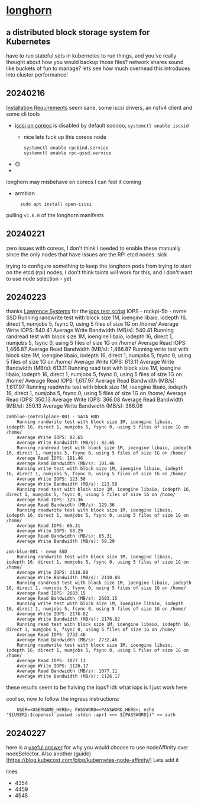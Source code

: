 # [longhorn](https://longhorn.io/docs/1.6.0/deploy/install/#installing-open-iscsi)
## a distributed block storage system for Kubernetes

have to run stateful sets in kubernetes to run things, and you've really thought about how you would backup those files? network shares sound like buckets of fun to manage? lets see how much overhead this introduces into cluster performance!

## 20240216

[Installation Requirements](https://longhorn.io/docs/1.6.0/deploy/install/#installation-requirements) seem sane, some iscsi drivers, an nsfv4 client and some cli tools

- [iscsi on coreos](https://github.com/coreos/docs/blob/master/os/iscsi.md) is disabled by default sooooo, `systemctl enable iscsid`
  - nice lets fuck up this coreos node 
        
        systemctl enable rpcbind.service 
        systemctl enable rpc-gssd.service
        
- 🙃
- 

longhorn may misbehave on coreos I can feel it coming

- armbian
        
        sudo apt install open-iscsi

pulling `v1.6.0` of the longhorn manifests 

## 20240221

zero issues with coreos, I don't think I needed to enable these manually since the only nodes that have issues are the RPI etcd nodes. sick

trying to configure something to keep the longhorn pods from trying to start on the etcd (rpi) nodes, I don't think taints will work for this, and I don't want to use node selection - yet

## 20240223

thanks [Lawrence Systems](https://www.youtube.com/channel/UCHkYOD-3fZbuGhwsADBd9ZQ) for the [iops test script](https://forums.lawrencesystems.com/t/fio-bash-script-for-linux-storage-testing/19374)
IOPS - 
    rockpi-5b - nvme SSD
        Running randwrite test with block size 1M, ioengine libaio, iodepth 16, direct 1, numjobs 5, fsync 0, using 5 files of size 1G on /home/
        Average Write IOPS: 540.41
        Average Write Bandwidth (MB/s): 540.41
        Running randread test with block size 1M, ioengine libaio, iodepth 16, direct 1, numjobs 5, fsync 0, using 5 files of size 1G on /home/
        Average Read IOPS: 1,466.87
        Average Read Bandwidth (MB/s): 1,466.87
        Running write test with block size 1M, ioengine libaio, iodepth 16, direct 1, numjobs 5, fsync 0, using 5 files of size 1G on /home/
        Average Write IOPS: 613.11
        Average Write Bandwidth (MB/s): 613.11
        Running read test with block size 1M, ioengine libaio, iodepth 16, direct 1, numjobs 5, fsync 0, using 5 files of size 1G on /home/
        Average Read IOPS: 1,617.97
        Average Read Bandwidth (MB/s): 1,617.97
        Running readwrite test with block size 1M, ioengine libaio, iodepth 16, direct 1, numjobs 5, fsync 0, using 5 files of size 1G on /home/
        Average Read IOPS: 350.13
        Average Write IOPS: 366.08
        Average Read Bandwidth (MB/s): 350.13
        Average Write Bandwidth (MB/s): 366.08

    zmhblue-controlplane-001 - SATA HDD
        Running randwrite test with block size 1M, ioengine libaio, iodepth 16, direct 1, numjobs 5, fsync 0, using 5 files of size 1G on /home/
        Average Write IOPS: 82.65
        Average Write Bandwidth (MB/s): 82.65
        Running randread test with block size 1M, ioengine libaio, iodepth 16, direct 1, numjobs 5, fsync 0, using 5 files of size 1G on /home/
        Average Read IOPS: 101.46
        Average Read Bandwidth (MB/s): 101.46
        Running write test with block size 1M, ioengine libaio, iodepth 16, direct 1, numjobs 5, fsync 0, using 5 files of size 1G on /home/
        Average Write IOPS: 123.58
        Average Write Bandwidth (MB/s): 123.58
        Running read test with block size 1M, ioengine libaio, iodepth 16, direct 1, numjobs 5, fsync 0, using 5 files of size 1G on /home/
        Average Read IOPS: 129.36
        Average Read Bandwidth (MB/s): 129.36
        Running readwrite test with block size 1M, ioengine libaio, iodepth 16, direct 1, numjobs 5, fsync 0, using 5 files of size 1G on /home/
        Average Read IOPS: 65.31
        Average Write IOPS: 68.29
        Average Read Bandwidth (MB/s): 65.31
        Average Write Bandwidth (MB/s): 68.29

    zmh-blue-001 - nvme SSD
        Running randwrite test with block size 1M, ioengine libaio, iodepth 16, direct 1, numjobs 5, fsync 0, using 5 files of size 1G on /home/
        Average Write IOPS: 2110.88
        Average Write Bandwidth (MB/s): 2110.88
        Running randread test with block size 1M, ioengine libaio, iodepth 16, direct 1, numjobs 5, fsync 0, using 5 files of size 1G on /home/
        Average Read IOPS: 2683.15
        Average Read Bandwidth (MB/s): 2683.15
        Running write test with block size 1M, ioengine libaio, iodepth 16, direct 1, numjobs 5, fsync 0, using 5 files of size 1G on /home/
        Average Write IOPS: 2176.82
        Average Write Bandwidth (MB/s): 2176.82
        Running read test with block size 1M, ioengine libaio, iodepth 16, direct 1, numjobs 5, fsync 0, using 5 files of size 1G on /home/
        Average Read IOPS: 2732.46
        Average Read Bandwidth (MB/s): 2732.46
        Running readwrite test with block size 1M, ioengine libaio, iodepth 16, direct 1, numjobs 5, fsync 0, using 5 files of size 1G on /home/
        Average Read IOPS: 1077.11
        Average Write IOPS: 1126.17
        Average Read Bandwidth (MB/s): 1077.11
        Average Write Bandwidth (MB/s): 1126.17

these results seem to be halving the iops? idk what iops is I just work here

cool so, now to follow the ingress instructions:

        USER=<USERNAME_HERE>; PASSWORD=<PASSWORD_HERE>; echo "${USER}:$(openssl passwd -stdin -apr1 <<< ${PASSWORD})" >> auth

## 20240227

here is a [useful answer](https://stackoverflow.com/a/37419124) for why you would choose to use nodeAffinity over nodeSelector. Also another (guide)[https://blog.kubecost.com/blog/kubernetes-node-affinity/] Lets add it

lines
- 4354
- 4459
- 4545